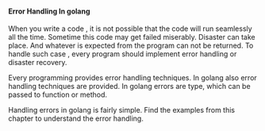 #### Error Handling In golang

When you write a code , it is not possible that the code will run seamlessly all the time. Sometime this code may get failed miserably. Disaster can take place.
And whatever is expected from the program can not be returned. To handle such case , every program should implement error handling or disaster recovery.

Every programming provides error handling techniques. In golang also error handling techniques are provided. In golang errors are type, which can be
passed to function or method.

Handling errors in golang is fairly simple. Find the examples from this chapter to understand the error handling.
